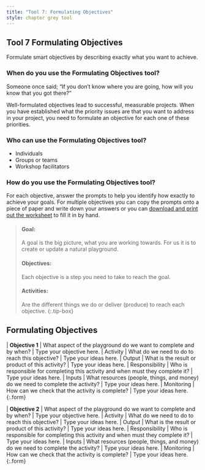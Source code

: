 ```yaml
---
title: "Tool 7: Formulating Objectives"
style: chapter grey tool
---
```


## **Tool 7** Formulating Objectives

Formulate smart objectives by describing exactly what you want to achieve.

### When do you use the Formulating Objectives tool?

Someone once said; “If you don’t know where you are going, how will you know that you got there?”

Well-formulated objectives lead to successful, measurable projects. When you have established what the priority issues are that you want to address in your project, you need to formulate an objective for each one of these priorities.

### Who can use the Formulating Objectives tool?

-   Individuals
-   Groups or teams
-   Workshop facilitators

### How do you use the Formulating Objectives tool?

For each objective, answer the prompts to help you identify how exactly to achieve your goals. For multiple objectives you can copy the prompts onto a piece of paper and write down your answers or you can [download and print out the worksheet](aw-formulating-objectives) to fill it in by hand.

> #### Goal:
> 
> A goal is the big picture, what you are working towards. For us it is to create or update a natural playground.
> 
> #### Objectives:
> 
> Each objective is a step you need to take to reach the goal.
> 
> #### Activities:
> 
> Are the different things we do or deliver (produce) to reach each objective.
{:.tip-box}

## Formulating Objectives

| **Objective 1** | What aspect of the playground do we want to complete and by when? | Type your objective here.
| Activity | What do we need to do to reach this objective? | Type your ideas here.
| Output | What is the result or product of this activity? | Type your ideas here.
| Responsibility | Who is responsible for completing this activity and when must they complete it? | Type your ideas here.
| Inputs | What resources (people, things, and money) do we need to complete the activity? | Type your ideas here.
| Monitoring | How can we check that the activity is complete? | Type your ideas here.
{:.form}

| **Objective 2** | What aspect of the playground do we want to complete and by when? | Type your objective here.
| Activity | What do we need to do to reach this objective? | Type your ideas here.
| Output | What is the result or product of this activity? | Type your ideas here.
| Responsibility | Who is responsible for completing this activity and when must they complete it? | Type your ideas here.
| Inputs | What resources (people, things, and money) do we need to complete the activity? | Type your ideas here.
| Monitoring | How can we check that the activity is complete? | Type your ideas here.
{:.form}
